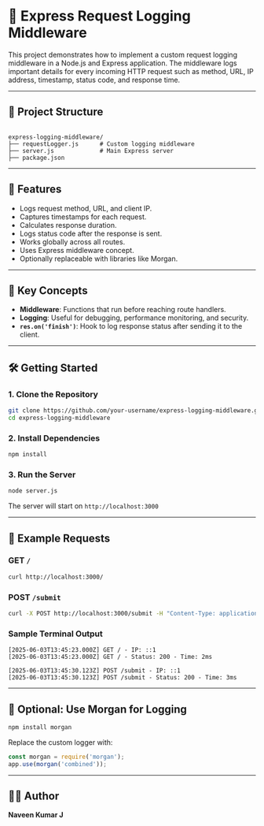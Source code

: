 # 🚀 Express Request Logging Middleware

This project demonstrates how to implement a custom request logging middleware in a Node.js and Express application. The middleware logs important details for every incoming HTTP request such as method, URL, IP address, timestamp, status code, and response time.

---

## 📂 Project Structure

```

express-logging-middleware/
├── requestLogger.js      # Custom logging middleware
├── server.js             # Main Express server
├── package.json

````

---

## 📌 Features

- Logs request method, URL, and client IP.
- Captures timestamps for each request.
- Calculates response duration.
- Logs status code after the response is sent.
- Works globally across all routes.
- Uses Express middleware concept.
- Optionally replaceable with libraries like Morgan.

---

## 🧠 Key Concepts

- **Middleware**: Functions that run before reaching route handlers.
- **Logging**: Useful for debugging, performance monitoring, and security.
- **`res.on('finish')`**: Hook to log response status after sending it to the client.

---

## 🛠️ Getting Started

### 1. Clone the Repository

```bash
git clone https://github.com/your-username/express-logging-middleware.git
cd express-logging-middleware
````

### 2. Install Dependencies

```bash
npm install
```

### 3. Run the Server

```bash
node server.js
```

The server will start on `http://localhost:3000`

---

## 🧪 Example Requests

### GET `/`

```bash
curl http://localhost:3000/
```

### POST `/submit`

```bash
curl -X POST http://localhost:3000/submit -H "Content-Type: application/json" -d '{"name": "John"}'
```

### Sample Terminal Output

```
[2025-06-03T13:45:23.000Z] GET / - IP: ::1
[2025-06-03T13:45:23.000Z] GET / - Status: 200 - Time: 2ms

[2025-06-03T13:45:30.123Z] POST /submit - IP: ::1
[2025-06-03T13:45:30.123Z] POST /submit - Status: 200 - Time: 3ms
```

---

## 🧰 Optional: Use Morgan for Logging

```bash
npm install morgan
```

Replace the custom logger with:

```js
const morgan = require('morgan');
app.use(morgan('combined'));
```

---

## 👨‍💻 Author

**Naveen Kumar J**